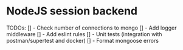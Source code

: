 # NodeJS session backend

TODOs:
[] - Check number of connections to mongo
[] - Add logger middleware
[] - Add eslint rules
[] - Unit tests (integration with postman/supertest and docker)
[] - Format mongoose errors
